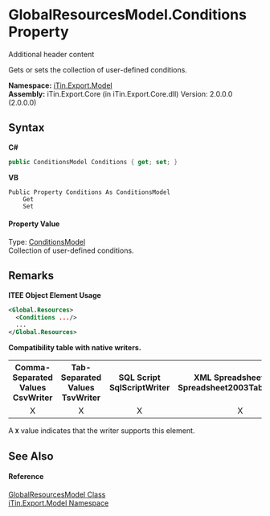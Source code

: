 # GlobalResourcesModel.Conditions Property 
Additional header content 

Gets or sets the collection of user-defined conditions.

**Namespace:**&nbsp;<a href="N_iTin_Export_Model">iTin.Export.Model</a><br />**Assembly:**&nbsp;iTin.Export.Core (in iTin.Export.Core.dll) Version: 2.0.0.0 (2.0.0.0)

## Syntax

**C#**<br />
``` C#
public ConditionsModel Conditions { get; set; }
```

**VB**<br />
``` VB
Public Property Conditions As ConditionsModel
	Get
	Set
```


#### Property Value
Type: <a href="T_iTin_Export_Model_ConditionsModel">ConditionsModel</a><br />Collection of user-defined conditions.

## Remarks

**ITEE Object Element Usage**<br />
``` XML
<Global.Resources>
  <Conditions .../>
  ...
</Global.Resources>
```


<strong>Compatibility table with native writers.</strong><table><tr><th>Comma-Separated Values<br />CsvWriter</th><th>Tab-Separated Values<br />TsvWriter</th><th>SQL Script<br />SqlScriptWriter</th><th>XML Spreadsheet 2003<br />Spreadsheet2003TabularWriter</th></tr><tr><td align="center">X</td><td align="center">X</td><td align="center">X</td><td align="center">X</td></tr></table> A <strong>`X`</strong> value indicates that the writer supports this element.


## See Also


#### Reference
<a href="T_iTin_Export_Model_GlobalResourcesModel">GlobalResourcesModel Class</a><br /><a href="N_iTin_Export_Model">iTin.Export.Model Namespace</a><br />